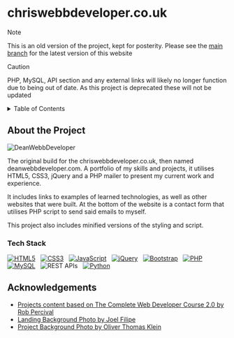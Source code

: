 # chriswebbdeveloper.co.uk

> [!NOTE]
> This is an old version of the project, kept for posterity. Please see the [main branch](https://github.com/ChrisWebbDeveloper/chriswebbdeveloper.co.uk) for the latest version of this website

> [!CAUTION]
> PHP, MySQL, API section and any external links will likely no longer function due to being out of date. As this project is deprecated these will not be updated

<details>
    <summary>Table of Contents</summary>
    <ul>
        <li>
            <a href="#about-the-project">About the Project</a>
            <ul>
                <li><a href="#tech-stack">Tech Stack</a></li>
            </ul>
        </li>
        <li><a href="#acknowledgements">Acknowledgements</a></li>
    </ul>
</details>


## About the Project
![DeanWebbDeveloper](https://github.com/ChrisWebbDeveloper/chris-webb-developer-1/assets/19428849/380b3ab8-f84b-4f6f-b1d6-66fdf65a3aab)

The original build for the chriswebbdeveloper.co.uk, then named deanwebbdeveloper.com. A portfolio of my skills and projects, it utilises HTML5, CSS3, jQuery and a PHP mailer to present my current work and experience.

It includes links to examples of learned technologies, as well as other websites that were built. At the bottom of the website is a contact form that utilises PHP script to send said emails to myself.

This project also includes minified versions of the styling and script.

### Tech Stack
[![HTML5](https://img.shields.io/badge/HTML5-dd4b25?style=for-the-badge&logo=html5&logoColor=white)](https://developer.mozilla.org/en-US/docs/Glossary/HTML5) &nbsp;
[![CSS3](https://img.shields.io/badge/CSS3-254BDD?style=for-the-badge&logo=css3)](https://w3.org/Style/CSS/Overview.en.html) &nbsp;
[![JavaScript](https://img.shields.io/badge/JavaScript-EFD81D?style=for-the-badge&logo=javascript&logoColor=black)](https://developer.mozilla.org/en-US/docs/Web/JavaScript) &nbsp;
[![jQuery](https://img.shields.io/badge/jQuery-0769AD?style=for-the-badge&logo=jquery&logoColor=78CFF5)](https://jquery.com/) &nbsp;
[![Bootstrap](https://img.shields.io/badge/Bootstrap-702CF5?style=for-the-badge&logo=bootstrap&logoColor=white)](https://getbootstrap.com/) &nbsp;
[![PHP](https://img.shields.io/badge/PHP-7A86B8?style=for-the-badge&logo=php&logoColor=white)](https://php.net) &nbsp;
[![MySQL](https://img.shields.io/badge/MySQL-2b5d80?style=for-the-badge&logo=mysql&logoColor=white)](https://mysql.com/) &nbsp;
![REST APIs](https://img.shields.io/badge/REST%20APIs-444444?style=for-the-badge) &nbsp;
[![Python](https://img.shields.io/badge/Python-FFDA4C?style=for-the-badge&logo=python)](https://python.org/)


## Acknowledgements
- [Projects content based on The Complete Web Developer Course 2.0 by Rob Percival](https://www.udemy.com/course/the-complete-web-developer-course-2/)
- [Landing Background Photo by Joel Filipe](https://unsplash.com/photos/white-jellyfishes-swims-_AjqGGafofE)
- [Project Background Photo by Oliver Thomas Klein](https://unsplash.com/photos/p0LlB8hVXS4)
